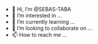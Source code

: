 - 👋 Hi, I’m @SEBAS-TABA
- 👀 I’m interested in ...
- 🌱 I’m currently learning ...
- 💞️ I’m looking to collaborate on ...
- 📫 How to reach me ...

<!---
SEBAS-TABA/SEBAS-TABA is a ✨ special ✨ repository because its `README.md` (this file) appears on your GitHub profile.
You can click the Preview link to take a look at your changes.
--->
